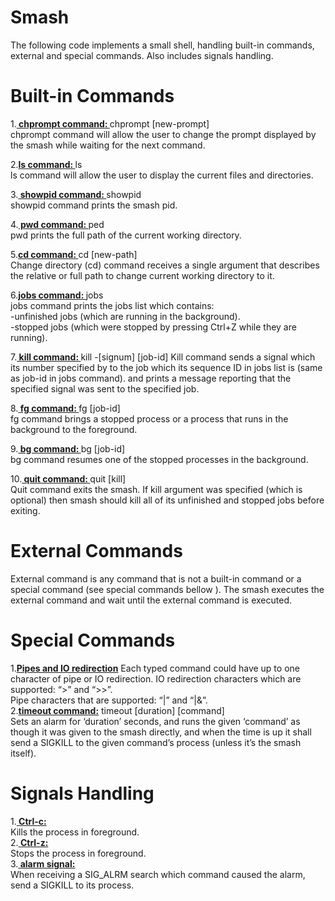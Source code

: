 # Smash
The following code implements a small shell, handling built-in commands, external and special commands. Also includes signals handling.

# Built-in Commands
1.**<ins> chprompt command: </ins>**  chprompt \[new-prompt\] <br /> 
chprompt command will allow the user to change the prompt displayed by the smash while waiting for the next command. <br />
 
2.**<ins>ls command: </ins>**  ls<br />
ls command will allow the user to display the current files and directories. <br />
 
3.**<ins> showpid command: </ins>**  showpid<br />
showpid command prints the smash pid. <br />
 
4.**<ins> pwd command: </ins>**  ped<br />
pwd prints the full path of the current working directory. <br />
  
5.**<ins>cd command: </ins>** cd \[new-path\] <br />
Change directory (cd) command receives a single argument <path> that describes the relative or full path to change current working directory to it. <br />
 
6.**<ins>jobs command: </ins>** jobs<br />
jobs command prints the jobs list which contains: <br />
-unfinished jobs (which are running in the background). <br />
-stopped jobs (which were stopped by pressing Ctrl+Z while they are running). <br />
  
7.**<ins> kill command: </ins>** kill -\[signum\] \[job-id\]
Kill command sends a signal which its number specified by <signum> to the job which its sequence ID in jobs list is <job-id> (same as job-id in jobs command). and prints a
message reporting that the specified signal was sent to the specified job. <br />
 
8.**<ins> fg command: </ins>** fg \[job-id\] <br />
fg command brings a stopped process or a process that runs in the background to the foreground. <br />
 
9.**<ins> bg command: </ins>** bg \[job-id\] <br />
bg command resumes one of the stopped processes in the background. <br />
  
10.**<ins> quit command: </ins>** quit [kill] <br />
Quit command exits the smash. If kill argument was specified (which is optional) then smash should kill all of its unfinished and stopped jobs before exiting. <br />
 
 # External Commands
External command is any command that is not a built-in command or a special command (see special commands bellow ).
The smash executes the external command and wait until the external command is executed.

# Special Commands
1.**<ins>Pipes and IO redirection</ins>**
Each typed command could have up to one character of pipe or IO redirection. IO redirection characters which are supported: “>” and “>>”. <br/>
Pipe characters that are supported: “|” and “|&”.<br/>
2.**<ins>timeout command:</ins>** timeout [duration] [command]<br />
Sets an alarm for ‘duration’ seconds, and runs the given ‘command’ as though it was given to the smash directly, and when the time is up it shall send a SIGKILL to the given
command’s process (unless it’s the smash itself).

# Signals Handling
1.**<ins> Ctrl-c:</ins>**<br />
Kills the process in foreground. <br />
2.**<ins> Ctrl-z:</ins>**<br />
Stops the process in foreground. <br />
3.**<ins> alarm signal: </ins>**<br />
When receiving a SIG_ALRM search which command caused the alarm, send a SIGKILL to its process.
